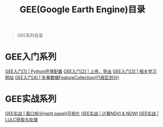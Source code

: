 ﻿---
 title: GEE(Google Earth Engine)目录
 date: 
 categories:
 - GEE
 tags:
 - Google Earth Engine
 - Remote sensing
 top: 100
---
>GEE系列目录
<!--less-->

# GEE入门系列
[GEE入门\[1\] | Python环境配置](/2020/10/23/GEE入门【1】Python环境配置/)
[GEE入门\[2\] | 上传、导出](/2020/10/27/GEE入门【2】上传、导出/)
[GEE入门\[3\] | 相关学习网站](/2020/10/27/GEE入门【3】相关网站/)
[GEE入门\[4\] | 矢量数据FeatureCollection(行政区划分)](/2020/10/27/GEE入门【4】矢量数据FeatureCollection（行政区划分）/)


# GEE实战系列
[GEE实战 | 窗口拆分(split panel)可视化](/2020/10/27/GEE实战%20窗口拆分(split%20panel)可视化/)
[GEE实战 | 计算NDVI & NDWI](/2020/10/27/GEE实战%20计算NDVI&NDWI/)
[GEE实战 | LULC获取与处理](/2020/10/27/GEE实战%20LULC获取与处理/)

